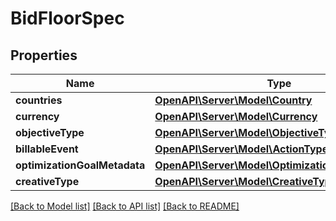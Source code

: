 # BidFloorSpec

## Properties
Name | Type | Description | Notes
------------ | ------------- | ------------- | -------------
**countries** | [**OpenAPI\Server\Model\Country**](Country.md) |  | [optional] 
**currency** | [**OpenAPI\Server\Model\Currency**](Currency.md) |  | 
**objectiveType** | [**OpenAPI\Server\Model\ObjectiveType**](ObjectiveType.md) |  | [optional] 
**billableEvent** | [**OpenAPI\Server\Model\ActionType**](ActionType.md) |  | 
**optimizationGoalMetadata** | [**OpenAPI\Server\Model\OptimizationGoalMetadata**](OptimizationGoalMetadata.md) |  | [optional] 
**creativeType** | [**OpenAPI\Server\Model\CreativeType**](CreativeType.md) |  | [optional] 

[[Back to Model list]](../README.md#documentation-for-models) [[Back to API list]](../README.md#documentation-for-api-endpoints) [[Back to README]](../README.md)


